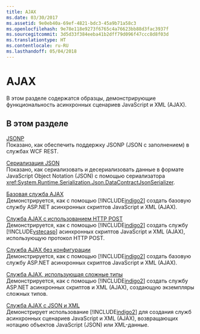 ```yaml
---
title: AJAX
ms.date: 03/30/2017
ms.assetid: 9e0eb40a-69ef-4821-bdc3-45a9b71a58c3
ms.openlocfilehash: 9e78e118e9273f6765c4a76623bb88d3fac3937f
ms.sourcegitcommit: 3d5d33f384eeba41b2dff79d096f47ccc8d8f03d
ms.translationtype: HT
ms.contentlocale: ru-RU
ms.lasthandoff: 05/04/2018
---
```

# <a name="ajax"></a>AJAX
В этом разделе содержатся образцы, демонстрирующие функциональность асинхронных сценариев JavaScript и XML (AJAX).  
  
## <a name="in-this-section"></a>В этом разделе  
 [JSONP](../../../../docs/framework/wcf/samples/jsonp.md)  
 Показано, как обеспечить поддержку JSONP (JSON с заполнением) в службах WCF REST.  
  
 [Сериализация JSON](../../../../docs/framework/wcf/samples/json-serialization.md)  
 Показано, как сериализовать и десериализовать данные в формате JavaScript Object Notation (JSON) с помощью сериализатора <xref:System.Runtime.Serialization.Json.DataContractJsonSerializer>.  
  
 [Базовая служба AJAX](../../../../docs/framework/wcf/samples/basic-ajax-service.md)  
 Демонстрируется, как с помощью [!INCLUDE[indigo2](../../../../includes/indigo2-md.md)] создать базовую службу ASP.NET асинхронных скриптов JavaScript и XML (AJAX).  
  
 [Служба AJAX с использованием HTTP POST](../../../../docs/framework/wcf/samples/ajax-service-using-http-post.md)  
 Демонстрируется, как с помощью [!INCLUDE[indigo2](../../../../includes/indigo2-md.md)] создать службу [!INCLUDE[vstecasp](../../../../includes/vstecasp-md.md)] асинхронных скриптов JavaScript и XML (AJAX), использующую протокол HTTP POST.  
  
 [Служба AJAX без конфигурации](../../../../docs/framework/wcf/samples/ajax-service-without-configuration.md)  
 Демонстрируется, как с помощью [!INCLUDE[indigo2](../../../../includes/indigo2-md.md)] создать базовую службу ASP.NET асинхронных скриптов JavaScript и XML (AJAX).  
  
 [Служба AJAX, использующая сложные типы](../../../../docs/framework/wcf/samples/ajax-service-using-complex-types-sample.md)  
 Демонстрируется, как с помощью [!INCLUDE[indigo2](../../../../includes/indigo2-md.md)] создать службу ASP.NET асинхронных скриптов и XML (AJAX), создающую экземпляры сложных типов.  
  
 [Служба AJAX с JSON и XML](../../../../docs/framework/wcf/samples/ajax-service-with-json-and-xml-sample.md)  
 Демонстрирует использование [!INCLUDE[indigo2](../../../../includes/indigo2-md.md)] для создания служб асинхронных сценариев JavaScript и XML (AJAX), возвращающих нотацию объектов JavaScript (JSON) или XML-данные.
